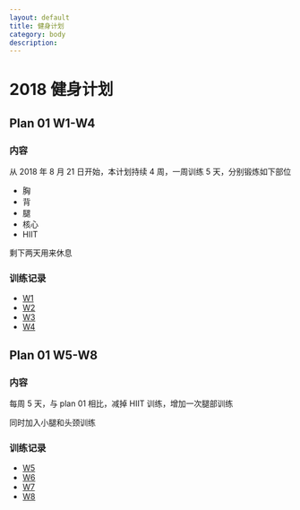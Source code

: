 ```yaml
---
layout: default
title: 健身计划
category: body
description: 
---
```


# 2018 健身计划

## Plan 01 W1-W4

### 内容

从 2018 年 8 月 21 日开始，本计划持续 4 周，一周训练 5 天，分别锻炼如下部位

* 胸
* 背
* 腿
* 核心
* HIIT

剩下两天用来休息

### 训练记录

* [W1](plan-01-w1.html)
* [W2](plan-01-w2.html)
* [W3](plan-01-w3.html)
* [W4](plan-01-w4.html)

## Plan 01 W5-W8

### 内容

每周 5 天，与 plan 01 相比，减掉 HIIT 训练，增加一次腿部训练

同时加入小腿和头颈训练

### 训练记录

* [W5](plan-02-w1.html)
* [W6](plan-02-w2.html)
* [W7](plan-02-w3.html)
* [W8](plan-02-w4.html)
